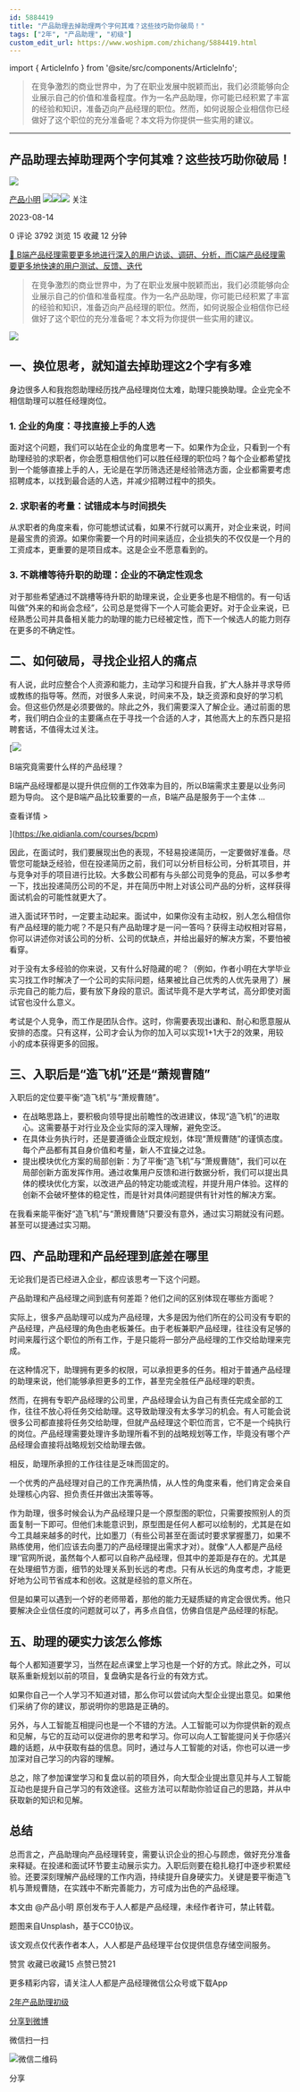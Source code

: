 ```yaml
---
id: 5884419
title: "产品助理去掉助理两个字何其难？这些技巧助你破局！"
tags: ["2年", "产品助理", "初级"]
custom_edit_url: https://www.woshipm.com/zhichang/5884419.html
---
```

import { ArticleInfo } from '@site/src/components/ArticleInfo';

<ArticleInfo
    author="产品小明"
    authorLink="https://www.woshipm.com/u/1144755"
    published="2023-08-14"
    views={3792}
    comments={0}
    collects={15}
/>

> 在竞争激烈的商业世界中，为了在职业发展中脱颖而出，我们必须能够向企业展示自己的价值和准备程度。作为一名产品助理，你可能已经积累了丰富的经验和知识，准备迈向产品经理的职位。然而，如何说服企业相信你已经做好了这个职位的充分准备呢？本文将为你提供一些实用的建议。

---

## 产品助理去掉助理两个字何其难？这些技巧助你破局！

[![](https://static.woshipm.com/view/woshipm_api_def_20240102150833_8733.png?imageView2/1/w/72/h/72/q/100)](https://www.woshipm.com/u/1144755)

[产品小明](https://www.woshipm.com/u/1144755) ![](https://static.woshipm.com/tag/1121_1@2x.png)![](https://static.woshipm.com/tag/1501_1@2x.png)![](https://static.woshipm.com/tag/2205_1@2x.png) 关注

2023-08-14

0 评论 3792 浏览 15 收藏 12 分钟

[🔗 B端产品经理需要更多地进行深入的用户访谈、调研、分析，而C端产品经理需要更多地快速的用户测试、反馈、迭代](https://ke.qidianla.com/courses/bcpm)

> 在竞争激烈的商业世界中，为了在职业发展中脱颖而出，我们必须能够向企业展示自己的价值和准备程度。作为一名产品助理，你可能已经积累了丰富的经验和知识，准备迈向产品经理的职位。然而，如何说服企业相信你已经做好了这个职位的充分准备呢？本文将为你提供一些实用的建议。

![](https://image.woshipm.com/2023/04/13/1c261f04-d9ea-11ed-9d7a-00163e0b5ff3.jpg)

## 一、换位思考，就知道去掉助理这2个字有多难

身边很多人和我抱怨助理经历找产品经理岗位太难，助理只能换助理。企业完全不相信助理可以胜任经理岗位。

### 1\. 企业的角度：寻找直接上手的人选

面对这个问题，我们可以站在企业的角度思考一下。如果作为企业，只看到一个有助理经验的求职者，你会愿意相信他们可以胜任经理的职位吗？每个企业都希望找到一个能够直接上手的人，无论是在学历筛选还是经验筛选方面，企业都需要考虑招聘成本，以找到最合适的人选，并减少招聘过程中的损失。

### 2\. 求职者的考量：试错成本与时间损失

从求职者的角度来看，你可能想试试看，如果不行就可以离开，对企业来说，时间是最宝贵的资源。如果你需要一个月的时间来适应，企业损失的不仅仅是一个月的工资成本，更重要的是项目成本。这是企业不愿意看到的。

### 3\. 不跳槽等待升职的助理：企业的不确定性观念

对于那些希望通过不跳槽等待升职的助理来说，企业更多也是不相信的。有一句话叫做”外来的和尚会念经”，公司总是觉得下一个人可能会更好。对于企业来说，已经熟悉公司并具备相关能力的助理的能力已经被定性，而下一个候选人的能力则存在更多的不确定性。

## 二、如何破局，寻找企业招人的痛点

有人说，此时应整合个人资源和能力，主动学习和提升自我，扩大人脉并寻求导师或教练的指导等。然而，对很多人来说，时间来不及，缺乏资源和良好的学习机会。但这些仍然是必须要做的。除此之外，我们需要深入了解企业。通过前面的思考，我们明白企业的主要痛点在于寻找一个合适的人才，其他高大上的东西只是招聘套话，不值得太过关注。

[![](https://image.woshipm.com/2023/08/02/f7cafd68-30e3-11ee-9da3-00163e0b5ff3.png)

B端究竟需要什么样的产品经理？

B端产品经理都是以提升供应侧的工作效率为目的，所以B端需求主要是以业务问题为导向。 这个是B端产品比较重要的一点，B端产品是服务于一个主体 ...

查看详情 >

](https://ke.qidianla.com/courses/bcpm)

因此，在面试时，我们要展现出色的表现，不轻易投递简历，一定要做好准备。尽管您可能缺乏经验，但在投递简历之前，我们可以分析目标公司，分析其项目，并与竞争对手的项目进行比较。大多数公司都有与头部公司竞争的竞品，可以多参考一下，找出投递简历公司的不足，并在简历中附上对该公司产品的分析，这样获得面试机会的可能性就更大了。

进入面试环节时，一定要主动起来。面试中，如果你没有主动权，别人怎么相信你有产品经理的能力呢？不是只有产品助理才是一问一答吗？获得主动权相对容易，你可以讲述你对该公司的分析、公司的优缺点，并给出最好的解决方案，不要怕被看穿。

对于没有太多经验的你来说，又有什么好隐藏的呢？（例如，作者小明在大学毕业实习找工作时解决了一个公司的实际问题，结果被比自己优秀的人优先录用了）展示完自己的能力后，要有放下身段的意识。面试毕竟不是大学考试，高分即使对面试官也没什么意义。

考试是个人竞争，而工作是团队合作。这时，你需要表现出谦和、耐心和愿意服从安排的态度。只有这样，公司才会认为你的加入可以实现1+1大于2的效果，用较小的成本获得更多的回报。

## 三、入职后是“造飞机”还是“萧规曹随”

入职后的定位要平衡“造飞机”与“萧规曹随”。

*   在战略思路上，要积极向领导提出前瞻性的改进建议，体现“造飞机”的进取心。这需要基于对行业及企业实际的深入理解，避免空泛。
*   在具体业务执行时，还是要遵循企业既定规划，体现“萧规曹随”的谨慎态度。每个产品都有其自身价值和考量，新人不宜操之过急。
*   提出模块优化方案的局部创新：为了平衡“造飞机”与“萧规曹随”，我们可以在局部创新方面发挥作用。通过收集用户反馈和进行数据分析，我们可以提出具体的模块优化方案，以改进产品的特定功能或流程，并提升用户体验。这样的创新不会破坏整体的稳定性，而是针对具体问题提供有针对性的解决方案。

在我看来能平衡好“造飞机”与“萧规曹随”只要没有意外，通过实习期就没有问题。甚至可以提通过实习期。

## 四、产品助理和产品经理到底差在哪里

无论我们是否已经进入企业，都应该思考一下这个问题。

产品助理和产品经理之间到底有何差距？他们之间的区别体现在哪些方面呢？

实际上，很多产品助理可以成为产品经理，大多是因为他们所在的公司没有专职的产品经理，产品经理的角色由老板兼任。由于老板兼职产品经理，往往没有足够的时间来履行这个职位的所有工作，于是只能将一部分产品经理的工作交给助理来完成。

在这种情况下，助理拥有更多的权限，可以承担更多的任务。相对于普通产品经理的助理来说，他们能够承担更多的工作，甚至完全胜任产品经理的职责。

然而，在拥有专职产品经理的公司里，产品经理会认为自己有责任完成全部的工作，往往不放心将任务交给助理。这导致助理没有太多学习的机会。有人可能会说很多公司都直接将任务交给助理，但就产品经理这个职位而言，它不是一个纯执行的岗位。产品经理需要处理许多助理所看不到的战略规划等工作，毕竟没有哪个产品经理会直接将战略规划交给助理去做。

相反，助理所承担的工作往往是乏味而固定的。

一个优秀的产品经理对自己的工作充满热情，从人性的角度来看，他们肯定会亲自处理核心内容、担负责任并做出决策等等。

作为助理，很多时候会认为产品经理只是一个原型图的职位，只需要按照别人的页面复制一下即可。但他们未能意识到，原型图是任何人都可以绘制的，尤其是在如今工具越来越多的时代，比如墨刀（有些公司甚至在面试时要求掌握墨刀，如果不熟练使用，他们应该去向墨刀的产品经理提出需求才对）。就像“人人都是产品经理”官网所说，虽然每个人都可以自称产品经理，但其中的差距是存在的。尤其是在处理细节方面，细节的处理关系到长远的考虑。只有从长远的角度考虑，才能更好地为公司节省成本和创收。这就是经验的意义所在。

但是如果可以遇到一个好的老师带着，那他的能力无疑质疑的肯定会很优秀。他只要解决企业信任度的问题就可以了，再多点自信，仿佛自信是产品经理的标配。

## 五、助理的硬实力该怎么修炼

每个人都知道要学习，当然在起点课堂上学习也是一个好的方式。除此之外，可以联系重新规划以前的项目，复盘确实是各行业的有效方式。

如果你自己一个人学习不知道对错，那么你可以尝试向大型企业提出意见。如果他们采纳了你的建议，那说明你的思路是正确的。

另外，与人工智能互相提问也是一个不错的方法。人工智能可以为你提供新的观点和见解，与它的互动可以促进你的思考和学习。你可以向人工智能提问关于你感兴趣的话题，从中获取有益的信息。同时，通过与人工智能的对话，你也可以进一步加深对自己学习的内容的理解。

总之，除了参加课堂学习和复盘以前的项目外，向大型企业提出意见并与人工智能互动也是提升自己学习的有效途径。这些方法可以帮助你验证自己的思路，并从中获取新的知识和见解。

## 总结

总而言之，产品助理向产品经理转变，需要认识企业的担心与顾虑，做好充分准备来释疑。在投递和面试环节要主动展示实力。入职后则要在稳扎稳打中逐步积累经验。还要深刻理解产品经理的工作内涵，持续提升自身硬实力。关键是要平衡造飞机与萧规曹随，在实践中不断完善能力，方可成为出色的产品经理。

本文由 @产品小明 原创发布于人人都是产品经理，未经作者许可，禁止转载。

题图来自Unsplash，基于CC0协议。

该文观点仅代表作者本人，人人都是产品经理平台仅提供信息存储空间服务。

赞赏 收藏已收藏15 点赞已赞21

更多精彩内容，请关注人人都是产品经理微信公众号或下载App

[2年](https://www.woshipm.com/tag/2%e5%b9%b4)[产品助理](https://www.woshipm.com/tag/%e4%ba%a7%e5%93%81%e5%8a%a9%e7%90%86)[初级](https://www.woshipm.com/tag/%e5%88%9d%e7%ba%a7)

[分享到微博](https://service.weibo.com/share/share.php?appkey=2775287854&title=产品助理去掉助理两个字何其难？这些技巧助你破局！&url=https://www.woshipm.com/zhichang/5884419.html&pic=https://image.woshipm.com/2023/04/13/1c261f04-d9ea-11ed-9d7a-00163e0b5ff3.jpg)

微信扫一扫

![微信二维码](https://api.pwmqr.com/qrcode/create/?url=https://www.woshipm.com/zhichang/5884419.html)

分享